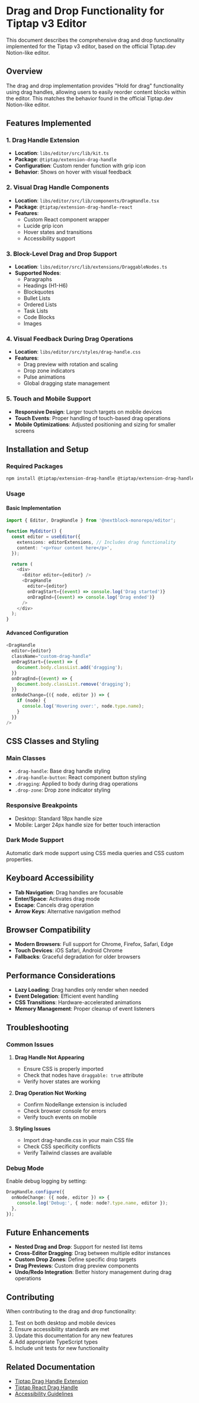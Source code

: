 # Drag and Drop Functionality for Tiptap v3 Editor

This document describes the comprehensive drag and drop functionality implemented for the Tiptap v3 editor, based on the official Tiptap.dev Notion-like editor.

## Overview

The drag and drop implementation provides "Hold for drag" functionality using drag handles, allowing users to easily reorder content blocks within the editor. This matches the behavior found in the official Tiptap.dev Notion-like editor.

## Features Implemented

### 1. Drag Handle Extension
- **Location**: `libs/editor/src/lib/kit.ts`
- **Package**: `@tiptap/extension-drag-handle`
- **Configuration**: Custom render function with grip icon
- **Behavior**: Shows on hover with visual feedback

### 2. Visual Drag Handle Components
- **Location**: `libs/editor/src/lib/components/DragHandle.tsx`
- **Package**: `@tiptap/extension-drag-handle-react`
- **Features**:
  - Custom React component wrapper
  - Lucide grip icon
  - Hover states and transitions
  - Accessibility support

### 3. Block-Level Drag and Drop Support
- **Location**: `libs/editor/src/lib/extensions/DraggableNodes.ts`
- **Supported Nodes**:
  - Paragraphs
  - Headings (H1-H6)
  - Blockquotes
  - Bullet Lists
  - Ordered Lists
  - Task Lists
  - Code Blocks
  - Images

### 4. Visual Feedback During Drag Operations
- **Location**: `libs/editor/src/styles/drag-handle.css`
- **Features**:
  - Drag preview with rotation and scaling
  - Drop zone indicators
  - Pulse animations
  - Global dragging state management

### 5. Touch and Mobile Support
- **Responsive Design**: Larger touch targets on mobile devices
- **Touch Events**: Proper handling of touch-based drag operations
- **Mobile Optimizations**: Adjusted positioning and sizing for smaller screens

## Installation and Setup

### Required Packages
```bash
npm install @tiptap/extension-drag-handle @tiptap/extension-drag-handle-react @tiptap/extension-node-range
```

### Usage

#### Basic Implementation
```typescript
import { Editor, DragHandle } from '@nextblock-monorepo/editor';

function MyEditor() {
  const editor = useEditor({
    extensions: editorExtensions, // Includes drag functionality
    content: '<p>Your content here</p>',
  });

  return (
    <div>
      <Editor editor={editor} />
      <DragHandle 
        editor={editor}
        onDragStart={(event) => console.log('Drag started')}
        onDragEnd={(event) => console.log('Drag ended')}
      />
    </div>
  );
}
```

#### Advanced Configuration
```typescript
<DragHandle 
  editor={editor}
  className="custom-drag-handle"
  onDragStart={(event) => {
    document.body.classList.add('dragging');
  }}
  onDragEnd={(event) => {
    document.body.classList.remove('dragging');
  }}
  onNodeChange={({ node, editor }) => {
    if (node) {
      console.log('Hovering over:', node.type.name);
    }
  }}
/>
```

## CSS Classes and Styling

### Main Classes
- `.drag-handle`: Base drag handle styling
- `.drag-handle-button`: React component button styling
- `.dragging`: Applied to body during drag operations
- `.drop-zone`: Drop zone indicator styling

### Responsive Breakpoints
- Desktop: Standard 18px handle size
- Mobile: Larger 24px handle size for better touch interaction

### Dark Mode Support
Automatic dark mode support using CSS media queries and CSS custom properties.

## Keyboard Accessibility

- **Tab Navigation**: Drag handles are focusable
- **Enter/Space**: Activates drag mode
- **Escape**: Cancels drag operation
- **Arrow Keys**: Alternative navigation method

## Browser Compatibility

- **Modern Browsers**: Full support for Chrome, Firefox, Safari, Edge
- **Touch Devices**: iOS Safari, Android Chrome
- **Fallbacks**: Graceful degradation for older browsers

## Performance Considerations

- **Lazy Loading**: Drag handles only render when needed
- **Event Delegation**: Efficient event handling
- **CSS Transitions**: Hardware-accelerated animations
- **Memory Management**: Proper cleanup of event listeners

## Troubleshooting

### Common Issues

1. **Drag Handle Not Appearing**
   - Ensure CSS is properly imported
   - Check that nodes have `draggable: true` attribute
   - Verify hover states are working

2. **Drag Operation Not Working**
   - Confirm NodeRange extension is included
   - Check browser console for errors
   - Verify touch events on mobile

3. **Styling Issues**
   - Import drag-handle.css in your main CSS file
   - Check CSS specificity conflicts
   - Verify Tailwind classes are available

### Debug Mode
Enable debug logging by setting:
```typescript
DragHandle.configure({
  onNodeChange: ({ node, editor }) => {
    console.log('Debug:', { node: node?.type.name, editor });
  },
});
```

## Future Enhancements

- **Nested Drag and Drop**: Support for nested list items
- **Cross-Editor Dragging**: Drag between multiple editor instances
- **Custom Drop Zones**: Define specific drop targets
- **Drag Previews**: Custom drag preview components
- **Undo/Redo Integration**: Better history management during drag operations

## Contributing

When contributing to the drag and drop functionality:

1. Test on both desktop and mobile devices
2. Ensure accessibility standards are met
3. Update this documentation for any new features
4. Add appropriate TypeScript types
5. Include unit tests for new functionality

## Related Documentation

- [Tiptap Drag Handle Extension](https://tiptap.dev/docs/editor/extensions/functionality/drag-handle)
- [Tiptap React Drag Handle](https://tiptap.dev/docs/editor/extensions/functionality/drag-handle-react)
- [Accessibility Guidelines](https://www.w3.org/WAI/WCAG21/Understanding/)